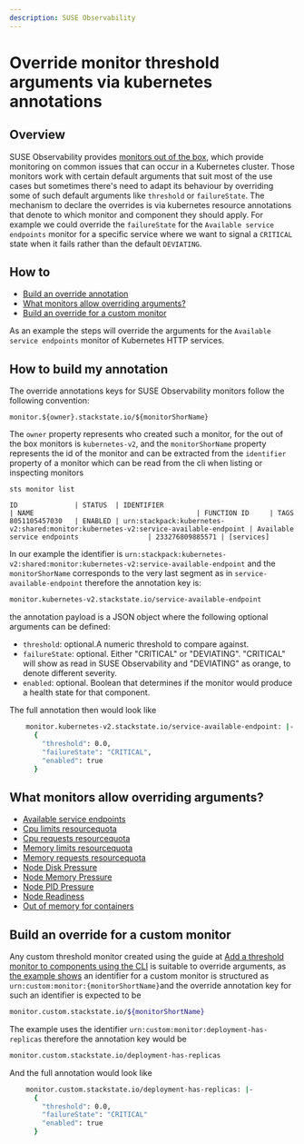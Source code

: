 ```yaml
---
description: SUSE Observability
---
```


# Override monitor threshold arguments via kubernetes annotations

## Overview

SUSE Observability provides [monitors out of the box](/use/alerting/k8s-monitors.md), which provide monitoring on common issues that can occur in a Kubernetes cluster. Those monitors work with certain default arguments that suit most of the use cases but sometimes there's need to adapt its behaviour by overriding some of such default arguments like `threshold` or `failureState`.
The mechanism to declare the overrides is via kubernetes resource annotations that denote to which monitor and component they should apply. For example we could override the `failureState` for the `Available service endpoints` monitor for a specific service where we want to signal a `CRITICAL` state when it fails rather than the default `DEVIATING`.

## How to

* [Build an override annotation](#build-an-override-annotation)
* [What monitors allow overriding arguments?](#what-monitor-allows-overriding)
* [Build an override for a custom monitor](#build-an-override-for-a-custom-monitor)

As an example the steps will override the arguments for the `Available service endpoints` monitor of Kubernetes HTTP services.

## How to build my annotation

The override annotations keys for SUSE Observability monitors follow the following convention:
```
monitor.${owner}.stackstate.io/${monitorShorName}
```
The `owner` property represents who created such a monitor, for the out of the box monitors is `kubernetes-v2`, and the `monitorShorName` property represents the id of the monitor and can be extracted from the `identifier` property of a monitor which can be read from the cli when listing or inspecting monitors
```
sts monitor list

ID              | STATUS  | IDENTIFIER                                                                          | NAME                                        | FUNCTION ID     | TAGS                                                                                  
8051105457030   | ENABLED | urn:stackpack:kubernetes-v2:shared:monitor:kubernetes-v2:service-available-endpoint | Available service endpoints                 | 233276809885571 | [services]         
```

In our example the identifier is `urn:stackpack:kubernetes-v2:shared:monitor:kubernetes-v2:service-available-endpoint` and the `monitorShorName` corresponds to the very last segment as in `service-available-endpoint` therefore the annotation key is:
```bash
monitor.kubernetes-v2.stackstate.io/service-available-endpoint
```

the annotation payload is a JSON object where the following optional arguments can be defined:
* `threshold`: optional.A numeric threshold to compare against.
* `failureState`: optional. Either "CRITICAL" or "DEVIATING". "CRITICAL" will show as read in SUSE Observability and "DEVIATING" as orange, to denote different severity.
* `enabled`: optional. Boolean that determines if the monitor would produce a health state for that component.

The full annotation then would look like
```bash
    monitor.kubernetes-v2.stackstate.io/service-available-endpoint: |-
      {
        "threshold": 0.0,
        "failureState": "CRITICAL",
        "enabled": true
      }
```

## What monitors allow overriding arguments?
* [Available service endpoints](/use/alerting/kubernetes-monitors.md#available-service-endpoints)
* [Cpu limits resourcequota](/use/alerting/kubernetes-monitors.md#cpu-limits-resourcequota)
* [Cpu requests resourcequota](/use/alerting/kubernetes-monitors.md#cpu-requests-resourcequota)
* [Memory limits resourcequota](/use/alerting/kubernetes-monitors.md#memory-limits-resourcequota)
* [Memory requests resourcequota](/use/alerting/kubernetes-monitors.md#memory-requests-resourcequota)
* [Node Disk Pressure](/use/alerting/kubernetes-monitors.md#node-disk-pressure)
* [Node Memory Pressure](/use/alerting/kubernetes-monitors.md#node-memory-pressure)
* [Node PID Pressure](/use/alerting/kubernetes-monitors.md#node-pid-pressure)
* [Node Readiness](/use/alerting/kubernetes-monitors.md#node-readiness)
* [Out of memory for containers](/use/alerting/kubernetes-monitors.md#out-of-memory-for-containers)

## Build an override for a custom monitor

Any custom threshold monitor created using the guide at [Add a threshold monitor to components using the CLI](/use/alerting/k8s-add-monitors-cli.md) is suitable to override arguments, as [the example shows](/use/alerting/k8s-add-monitors-cli.md#write-the-outline-of-the-monitor) an identifier for a custom monitor is structured as `urn:custom:monitor:{monitorShortName}`and the override annotation key for such an identifier is expected to be
```bash
monitor.custom.stackstate.io/${monitorShortName}
```
The example uses the identifier `urn:custom:monitor:deployment-has-replicas` therefore the annotation key would be
```bash
monitor.custom.stackstate.io/deployment-has-replicas
```
And the full annotation would look like
```bash
    monitor.custom.stackstate.io/deployment-has-replicas: |-
      {
        "threshold": 0.0,
        "failureState": "CRITICAL"
        "enabled": true
      }
```